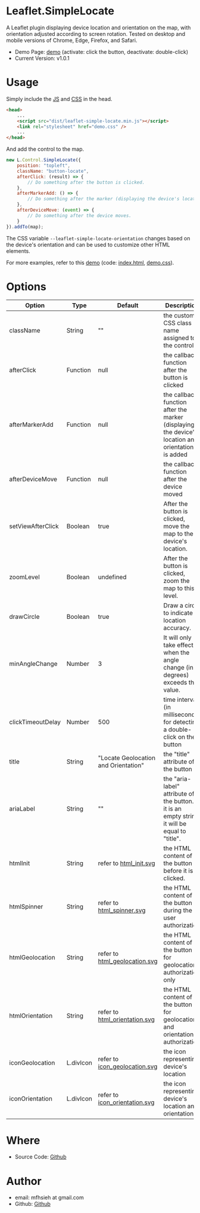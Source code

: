 Leaflet.SimpleLocate
=

A Leaflet plugin displaying device location and orientation on the map, with orientation adjusted according to screen rotation. Tested on desktop and mobile versions of Chrome, Edge, Firefox, and Safari.

* Demo Page: [demo](https://mfhsieh.github.io/leaflet-simple-locate/) (activate: click the button, deactivate: double-click)
* Current Version: v1.0.1


# Usage

Simply include the [JS](dist/leaflet-simple-locate.min.js) and [CSS](examples/demo.css) in the head.

```html
<head>
    ...
    <script src="dist/leaflet-simple-locate.min.js"></script>
    <link rel="stylesheet" href="demo.css" />
    ...
</head>
```

And add the control to the map.

```js
new L.Control.SimpleLocate({
    position: "topleft",
    className: "button-locate",
    afterClick: (result) => {
        // Do something after the button is clicked.
    },
    afterMarkerAdd: () => {
        // Do something after the marker (displaying the device's location and orientation) is added.
    },
    afterDeviceMove: (event) => {
        // Do something after the device moves.
    }
}).addTo(map);
```

The CSS variable `--leaflet-simple-locate-orientation` changes based on the device's orientation and can be used to customize other HTML elements.

For more examples, refer to this [demo](https://mfhsieh.github.io/leaflet-simple-locate/) (code: [index.html](index.html), [demo.css](examples/demo.css)).


# Options

| Option            | Type      | Default                                                                                                        | Description                                                                                        |
| ----------------- | --------- | -------------------------------------------------------------------------------------------------------------- | -------------------------------------------------------------------------------------------------- |
| className         | String    | ""                                                                                                             | the custom CSS class name assigned to the control                                                  |
| afterClick        | Function  | null                                                                                                           | the callback function after the button is clicked                                                  |
| afterMarkerAdd    | Function  | null                                                                                                           | the callback function after the marker (displaying the device's location and orientation) is added |
| afterDeviceMove   | Function  | null                                                                                                           | the callback function after the device moved                                                       |
| setViewAfterClick | Boolean   | true                                                                                                           | After the button is clicked, move the map to the device's location.                                |
| zoomLevel         | Boolean   | undefined                                                                                                      | After the button is clicked, zoom the map to this level.                                           |
| drawCircle        | Boolean   | true                                                                                                           | Draw a circle to indicate location accuracy.                                                       |
| minAngleChange    | Number    | 3                                                                                                              | It will only take effect when the angle change (in degrees) exceeds this value.                    |
| clickTimeoutDelay | Number    | 500                                                                                                            | time interval (in milliseconds) for detecting a double-click on the button                         |
| title             | String    | "Locate Geolocation and Orientation"                                                                           | the "title" attribute of the button                                                                |
| ariaLabel         | String    | ""                                                                                                             | the "aria-label" attribute of the button. If it is an empty string, it will be equal to "title".   |
| htmlInit          | String    | refer to [html_init.svg](images/html_init.svg)               | the HTML content of the button before it is clicked.                                               |
| htmlSpinner       | String    | refer to [html_spinner.svg](images/html_spinner.svg)         | the HTML content of the button during the user authorization                                       |
| htmlGeolocation   | String    | refer to [html_geolocation.svg](images/html_geolocation.svg) | the HTML content of the button for geolocation authorization only                                  |
| htmlOrientation   | String    | refer to [html_orientation.svg](images/html_orientation.svg) | the HTML content of the button for geolocation and orientation authorization                       |
| iconGeolocation   | L.divIcon | refer to [icon_geolocation.svg](images/icon_geolocation.svg) | the icon representing device's location                                                            |
| iconOrientation   | L.divIcon | refer to [icon_orientation.svg](images/icon_orientation.svg) | the icon representing device's location and orientation                                            |

# Where

* Source Code: [Github](https://github.com/mfhsieh/leaflet-simple-locate)


# Author

* email: mfhsieh at gmail.com
* Github: [Github](https://github.com/mfhsieh/)
